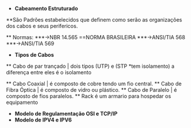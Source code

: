 - **Cabeamento Estruturado**

**São Padrões estabelecidos que definem como serão as organizações dos cabos e seus perifericos.

** Normas:
***->NBR 14.565 ==NORMA BRASILEIRA
***->ANSI/TIA 568
***->ANSI/TIA 569

- **Tipos de Cabos**

** Cabo de par trançado | dois tipos (UTP) e (STP *tem isolamento) a diferença entre eles é o isolamento

** Cabo Coaxial | é composto de cobre tendo um fio central.
** Cabo de Fibra Óptica | é composto de vidro ou plástico.
** Cabo de Paralelo | é composto de fios paralelos.
** Rack é um armario para hospedar os equipamento

- **Modelo de Regulamentação OSI e TCP/IP**
- **Modelo de IPV4 e IPV6**






 


